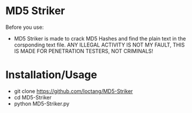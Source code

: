 # MD5 Striker
Before you use:
* MD5 Striker is made to crack MD5 Hashes and find the plain text in the corsponding text file. ANY ILLEGAL ACTIVITY IS NOT MY FAULT, THIS IS MADE FOR PENETRATION TESTERS, NOT CRIMINALS!

# Installation/Usage
* git clone https://github.com/Ioctang/MD5-Striker
* cd MD5-Striker
* python MD5-Striker.py
